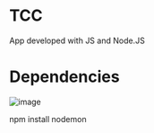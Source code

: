 # TCC
App developed with JS and Node.JS



# Dependencies

![image](https://user-images.githubusercontent.com/73304785/234932018-0f673e17-9fff-42fb-8ba2-4eac913790b5.png)


npm install nodemon
